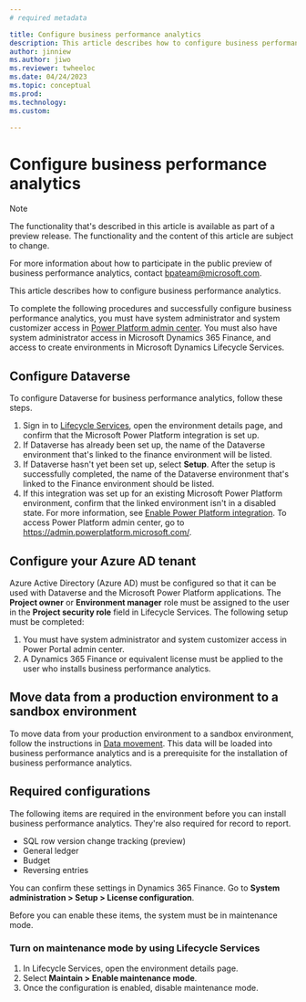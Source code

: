 ```yaml
---
# required metadata

title: Configure business performance analytics
description: This article describes how to configure business performance analytics.
author: jinniew
ms.author: jiwo
ms.reviewer: twheeloc 
ms.date: 04/24/2023
ms.topic: conceptual
ms.prod: 
ms.technology:
ms.custom:

---
```


# Configure business performance analytics

> [!NOTE]
> The functionality that's described in this article is available as part of a preview release. The functionality and the content of this article are subject to change.
>
> For more information about how to participate in the public preview of business performance analytics, contact <bpateam@microsoft.com>.

This article describes how to configure business performance analytics.

To complete the following procedures and successfully configure business performance analytics, you must have system administrator and system customizer access in [Power Platform admin center](https://admin.powerplatform.microsoft.com/). You must also have system administrator access in Microsoft Dynamics 365 Finance, and access to create environments in Microsoft Dynamics Lifecycle Services.

## Configure Dataverse

To configure Dataverse for business performance analytics, follow these steps.

1. Sign in to [Lifecycle Services](https://lcs.dynamics.com/), open the environment details page, and confirm that the Microsoft Power Platform integration is set up.
2. If Dataverse has already been set up, the name of the Dataverse environment that's linked to the finance environment will be listed. 
3. If Dataverse hasn't yet been set up, select **Setup**. After the setup is successfully completed, the name of the Dataverse environment that's linked to the Finance environment should be listed.
4. If this integration was set up for an existing Microsoft Power Platform environment, confirm that the linked environment isn't in a disabled state. For more information, see [Enable Power Platform integration](//fin-ops-core/dev-itpro/power-platform/enable-power-platform-integration). To access Power Platform admin center, go to <https://admin.powerplatform.microsoft.com/>.

## Configure your Azure AD tenant

Azure Active Directory (Azure AD) must be configured so that it can be used with Dataverse and the Microsoft Power Platform applications. The **Project owner** or **Environment manager** role must be assigned to the user in the **Project security role** field in Lifecycle Services.
The following setup must be completed:
1. You must have system administrator and system customizer access in Power Portal admin center.
2. A Dynamics 365 Finance or equivalent license must be applied to the user who installs business performance analytics.

## Move data from a production environment to a sandbox environment

To move data from your production environment to a sandbox environment, follow the instructions in [Data movement](//fin-ops-core/dev-itpro/database/dbmovement-operations). This data will be loaded into business performance analytics and is a prerequisite for the installation of business performance analytics.

## Required configurations

The following items are required in the environment before you can install business performance analytics. They're also required for record to report.

- SQL row version change tracking (preview)
- General ledger
- Budget
- Reversing entries

You can confirm these settings in Dynamics 365 Finance. Go to **System administration \> Setup \> License configuration**.

Before you can enable these items, the system must be in maintenance mode.

### Turn on maintenance mode by using Lifecycle Services

1. In Lifecycle Services, open the environment details page.
2. Select **Maintain \> Enable maintenance mode**.
3. Once the configuration is enabled, disable maintenance mode.
